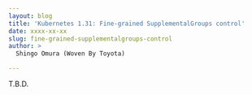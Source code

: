 ```yaml
---
layout: blog
title: 'Kubernetes 1.31: Fine-grained SupplementalGroups control'
date: xxxx-xx-xx
slug: fine-grained-supplementalgroups-control
author: >
  Shingo Omura (Woven By Toyota)

---
```


T.B.D.
